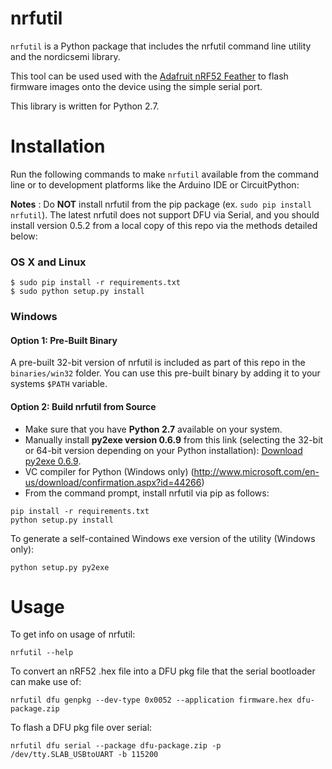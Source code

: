 # nrfutil

`nrfutil` is a Python package that includes the nrfutil command line utility
and the nordicsemi library.

This tool can be used used with the [Adafruit nRF52 Feather](https://www.adafruit.com/product/3406)
to flash firmware images onto the device using the simple serial port.

This library is written for Python 2.7.

# Installation

Run the following commands to make `nrfutil` available from the command line
or to development platforms like the Arduino IDE or CircuitPython:

**Notes** : Do **NOT** install nrfutil from the pip package (ex. `sudo pip
install nrfutil`). The latest nrfutil does not support DFU via Serial, and you
should install version 0.5.2 from a local copy of this repo via the methods
detailed below:

### OS X and Linux

```
$ sudo pip install -r requirements.txt
$ sudo python setup.py install
```

### Windows

#### Option 1: Pre-Built Binary

A pre-built 32-bit version of nrfutil is included as part of this repo in the
`binaries/win32` folder. You can use this pre-built binary by adding it to your
systems `$PATH` variable.

#### Option 2: Build nrfutil from Source

- Make sure that you have **Python 2.7** available on your system.
- Manually install **py2exe version 0.6.9** from this link (selecting
    the 32-bit or 64-bit version depending on your Python installation):
    [Download py2exe 0.6.9](https://sourceforge.net/projects/py2exe/files/py2exe/0.6.9/).
- VC compiler for Python (Windows only) (http://www.microsoft.com/en-us/download/confirmation.aspx?id=44266)
- From the command prompt, install nrfutil via pip as follows:

```
pip install -r requirements.txt
python setup.py install
```

To generate a self-contained Windows exe version of the utility (Windows only):

```
python setup.py py2exe
```

# Usage

To get info on usage of nrfutil:

```
nrfutil --help
```

To convert an nRF52 .hex file into a DFU pkg file that the serial bootloader
can make use of:

```
nrfutil dfu genpkg --dev-type 0x0052 --application firmware.hex dfu-package.zip
```

To flash a DFU pkg file over serial:

```
nrfutil dfu serial --package dfu-package.zip -p /dev/tty.SLAB_USBtoUART -b 115200
```
